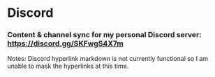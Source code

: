 # Discord

### Content & channel sync for my personal Discord server: https://discord.gg/SKFwgS4X7m

Notes: Discord hyperlink markdown is not currently functional so I am unable to mask the hyperlinks at this time.